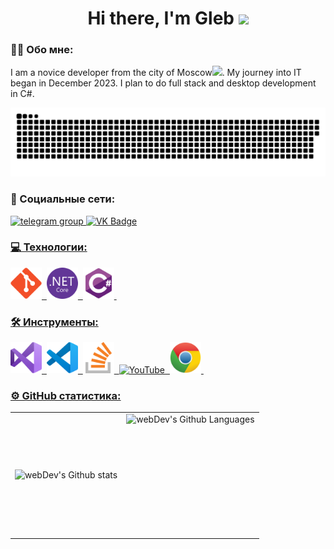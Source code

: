<h1 align="center">Hi there, I'm Gleb</a> 
<img src="https://github.com/blackcater/blackcater/raw/main/images/Hi.gif" height="32"/></h1>

### :man_technologist: Обо мне:
I am a novice developer from the city of Moscow<img src="https://media.giphy.com/media/WUlplcMpOCEmTGBtBW/giphy.gif" width="50px">. My journey into IT began in December 2023.  I plan to do full stack and desktop development in C#.

<p align="center">
 <img width="1000" src="assets/assets/github-snake.svg" alt="snake"/>
</p>

### 🤝 Социальные сети:

  <div id="badges">
</a>
    <a href="https://t.me/GSbread" target="_blank">
      <img src="https://cdn-icons-png.flaticon.com/512/2111/2111646.png" width="50" height="50" alt="telegram group" />
</a>
    <a href="https://vk.com/realwhitebread" target="_blank">
      <img src="https://cdn-icons-png.flaticon.com/512/145/145813.png" width="50" height="50" alt="VK Badge"/>

  ### 💻 Технологии:

<div>
  <img src="https://github.com/devicons/devicon/blob/master/icons/git/git-original.svg" title="git" alt="git" width="50" height="50"/>&nbsp
  <img src="https://github.com/devicons/devicon/blob/master/icons/dotnetcore/dotnetcore-original.svg" title="dotnetcore" alt="dotnetcore" width="50" height="50"/>&nbsp
  <img src="https://github.com/devicons/devicon/blob/master/icons/csharp/csharp-original.svg" title="csharp" alt="csharp" width="50" height="50"/>&nbsp
</div>

### 🛠 Инструменты:

<div>
  <img src="https://github.com/devicons/devicon/blob/master/icons/visualstudio/visualstudio-original.svg" title="visualstudio" alt="visualstudio" width="50" height="50"/>&nbsp;
  <img src="https://github.com/devicons/devicon/blob/master/icons/vscode/vscode-original.svg" title="vscode" alt="vscode" width="50" height="50"/>&nbsp;
  <img src="https://github.com/devicons/devicon/blob/master/icons/stackoverflow/stackoverflow-original.svg" title="stackoverflow" alt="stackoverflow" width="50" height="50"/>&nbsp;
  <img src="https://upload.wikimedia.org/wikipedia/commons/9/9e/YouTube_Logo_%282013-2017%29.svg" title="YouTube" alt="YouTube" width="50" height="50"/>&nbsp;
  <img src="https://github.com/devicons/devicon/blob/master/icons/chrome/chrome-original.svg" title="chrome" alt="chrome" width="50" height="50"/>&nbsp;
</div>

### ⚙️ GitHub статистика:

<table>
  <tr>
    <td>
      <img align="left" src="http://github-readme-streak-stats.herokuapp.com?user=Bre4dGC&theme=dark&background=000000" alt="webDev's Github stats" />
    </td>
    <td>
      <img height="195px" align="right" alt="webDev's Github Languages" src="https://github-readme-stats-sigma-five.vercel.app/api/top-langs/?username=Bre4dGC&layout=compact&theme=vision-friendly-dark" />
    </td>
  </tr>
</table>
